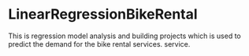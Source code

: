 # LinearRegressionBikeRental
This is regression model analysis and building projects which is used to predict the demand for the bike rental services. service.
